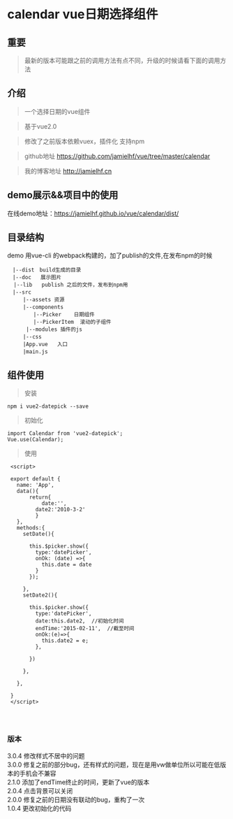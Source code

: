 # calendar vue日期选择组件
## 重要
> 最新的版本可能跟之前的调用方法有点不同，升级的时候请看下面的调用方法
## 介绍
>一个选择日期的vue组件

>基于vue2.0

>修改了之前版本依赖vuex，插件化  支持npm

>github地址 https://github.com/jamielhf/vue/tree/master/calendar

>我的博客地址 http://jamielhf.cn

## demo展示&&项目中的使用

在线demo地址：https://jamielhf.github.io/vue/calendar/dist/


## 目录结构

demo 用vue-cli 的webpack构建的，加了publish的文件,在发布npm的时候
```
　|--dist　build生成的目录
　|--doc   展示图片
  |--lib   publish 之后的文件，发布到npm用
　|--src
　　　|--assets 资源
　　　|--components
　　　　　|--Picker    日期组件
　　　　　|--PickerItem  滚动的子组件
      |--modules 插件的js
　　　|--css
　　　|App.vue   入口
　　　|main.js
```

## 组件使用
>安装
```
npm i vue2-datepick --save
```

>初始化
```
import Calendar from 'vue2-datepick';
Vue.use(Calendar);
```


>使用


```
 <script>

 export default {
   name: 'App',
   data(){
       return{
           date:'',
         date2:'2010-3-2'
         }
   },
   methods:{
     setDate(){

       this.$picker.show({
         type:'datePicker',
         onOk: (date) =>{
           this.date = date
         }
       });

     },
     setDate2(){

       this.$picker.show({
         type:'datePicker',
         date:this.date2,  //初始化时间
         endTime:'2015-02-11',  //截至时间
         onOk:(e)=>{
           this.date2 = e;
         },

       })

     },

   },

 }
 </script>




```

### 版本

3.0.4 修改样式不居中的问题  
3.0.0 修复之前的部分bug，还有样式的问题，现在是用vw做单位所以可能在低版本的手机会不兼容  
2.1.0 添加了endTime终止的时间，更新了vue的版本  
2.0.4 点击背景可以关闭  
2.0.0 修复之前的日期没有联动的bug，重构了一次  
1.0.4 更改初始化的代码  
